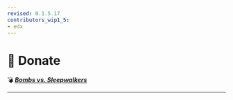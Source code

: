 ```yaml
---
revised: 0.1.5.17
contributors_wip1_5:
- edx
---
```


# 📄 Donate

💣 ***[Bombs vs. Sleepwalkers][home]***

****

[home]: /README.md
